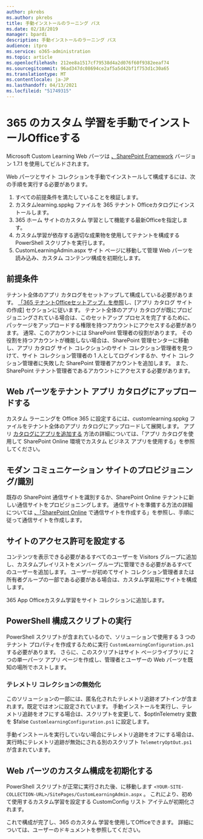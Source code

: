 ```yaml
---
author: pkrebs
ms.author: pkrebs
title: 手動インストールのラーニング パス
ms.date: 02/18/2019
manager: bpardi
description: 手動インストールのラーニング パス
audience: itpro
ms.service: o365-administration
ms.topic: article
ms.openlocfilehash: 212ee8a1517cf79538d4a2d076f60f9382eeaf74
ms.sourcegitcommit: 96ad347dc08694ce2af5a5d42bf1f753d1c30a65
ms.translationtype: MT
ms.contentlocale: ja-JP
ms.lasthandoff: 04/13/2021
ms.locfileid: "51749315"
---
```

# <a name="manually-installing-and-configuring-custom-learning-for-office-365"></a>365 のカスタム 学習を手動でインストールOfficeする

Microsoft Custom Learning Web パーツは [、SharePoint Framework](/sharepoint/dev/spfx/sharepoint-framework-overview) バージョン 1.7.1 を使用してビルドされます。

Web パーツとサイト コレクションを手動でインストールして構成するには、次の手順を実行する必要があります。

1. すべての前提条件を満たしていることを検証します。
1. カスタムlearning.sppkg ファイルを 365 テナント Officeカタログにインストールします。
1. 365 ホーム サイトのカスタム 学習として機能する最新Officeを指定します。
1. カスタム学習が依存する適切な成果物を使用してテナントを構成する PowerShell スクリプトを実行します。
1. CustomLearningAdmin.aspx サイト ページに移動して管理 Web パーツを読み込み、カスタム コンテンツ構成を初期化します。

## <a name="prerequisites"></a>前提条件

テナント全体のアプリ カタログをセットアップして構成している必要があります。 [「365 テナントOfficeセットアップ」を参照](/sharepoint/dev/spfx/set-up-your-developer-tenant#create-app-catalog-site)し、[アプリ カタログ サイトの作成] セクションに従います。 テナント全体のアプリ カタログが既にプロビジョニングされている場合は、このセットアップ プロセスを完了するために、パッケージをアップロードする権限を持つアカウントにアクセスする必要があります。 通常、このアカウントには SharePoint 管理者の役割があります。 その役割を持つアカウントが機能しない場合は、SharePoint 管理センターに移動し、アプリ カタログ サイト コレクションのサイト コレクション管理者を見つけて、サイト コレクション管理者の 1 人としてログインするか、サイト コレクション管理者に失敗した SharePoint 管理者アカウントを追加します。 また、SharePoint テナント管理者であるアカウントにアクセスする必要があります。

## <a name="upload-the-web-part-to-the-tenant-app-catalog"></a>Web パーツをテナント アプリ カタログにアップロードする

カスタム ラーニングを Office 365 に設定するには、customlearning.sppkg ファイルをテナント全体のアプリ カタログにアップロードして展開します。 アプリ [カタログにアプリを追加する](/sharepoint/use-app-catalog) 方法の詳細については、「アプリ カタログを使用して SharePoint Online 環境でカスタム ビジネス アプリを使用する」を参照してください。

## <a name="provisionidentify-modern-communication-site"></a>モダン コミュニケーション サイトのプロビジョニング/識別

既存の SharePoint 通信サイトを識別するか、SharePoint Online テナントに新しい通信サイトをプロビジョニングします。 通信サイトを準備する方法の詳細については [、「SharePoint Online](https://support.office.com/article/create-a-communication-site-in-sharepoint-online-7fb44b20-a72f-4d2c-9173-fc8f59ba50eb) で通信サイトを作成する」を参照し、手順に従って通信サイトを作成します。

## <a name="set-permissions-for-the-site"></a>サイトのアクセス許可を設定する

コンテンツを表示できる必要があるすべてのユーザーを Visitors グループに追加し、カスタムプレイリストをメンバー グループに管理できる必要があるすべてのユーザーを追加します。 ユーザーが初めてサイト コレクション管理者または所有者グループの一部である必要がある場合は、カスタム学習用にサイトを構成します。

365 App Officeカスタム学習をサイト コレクションに追加します。

## <a name="execute-powershell-configuration-script"></a>PowerShell 構成スクリプトの実行

PowerShell スクリプトが含まれているので、ソリューションで使用する 3 つのテナント プロパティを作成するために実行 `CustomLearningConfiguration.ps1` する必要があります。 [](/sharepoint/dev/spfx/tenant-properties) さらに、このスクリプトはサイト ページ[](/sharepoint/dev/spfx/web-parts/single-part-app-pages)ライブラリに 2 つの単一パーツ アプリ ページを作成し、管理者とユーザーの Web パーツを既知の場所でホストします。

### <a name="disabling-telemetry-collection"></a>テレメトリ コレクションの無効化

このソリューションの一部には、匿名化されたテレメトリ追跡オプトインが含まれます。既定ではオンに設定されています。 手動インストールを実行し、テレメトリ追跡をオフにする場合は、スクリプトを変更して、$optInTelemetry 変数を $false `CustomlearningConfiguration.ps1` に設定します。

手動インストールを実行していない場合にテレメトリ追跡をオフにする場合は、実行時にテレメトリ追跡が無効にされる別のスクリプト `TelemetryOptOut.ps1` が含まれています。

## <a name="initialize-web-part-custom-configuration"></a>Web パーツのカスタム構成を初期化する

PowerShell スクリプトが正常に実行された後、に移動します `<YOUR-SITE-COLLECTION-URL>/SitePages/CustomLearningAdmin.aspx` 。 これにより、初めて使用するカスタム学習を設定する CustomConfig リスト アイテムが初期化されます。

これで構成が完了し、365 のカスタム 学習を使用してOfficeできます。 詳細については、ユーザーのドキュメントを参照してください。

